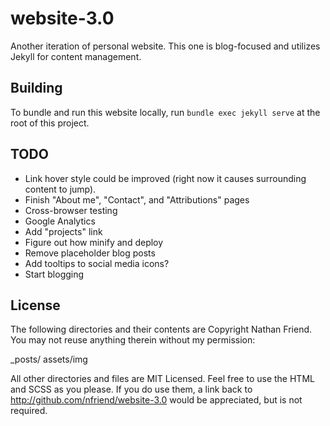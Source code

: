 # website-3.0

Another iteration of personal website.  This one is blog-focused and utilizes Jekyll for content management.

## Building

To bundle and run this website locally, run `bundle exec jekyll serve` at the root of this project.

## TODO

- Link hover style could be improved (right now it causes surrounding content to jump).
- Finish "About me", "Contact", and "Attributions" pages
- Cross-browser testing
- Google Analytics
- Add "projects" link
- Figure out how minify and deploy
- Remove placeholder blog posts
- Add tooltips to social media icons?
- Start blogging

## License

The following directories and their contents are Copyright Nathan Friend. You may not reuse anything therein without my permission:

_posts/
assets/img

All other directories and files are MIT Licensed. Feel free to use the HTML and SCSS as you please. If you do use them, a link back to http://github.com/nfriend/website-3.0 would be appreciated, but is not required.

